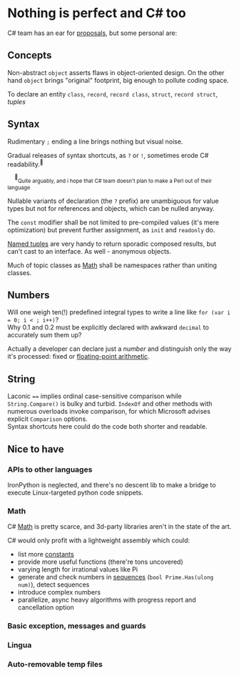 # Nothing is perfect and C# too
C# team has an ear for [proposals](https://github.com/dotnet/csharplang/tree/main/proposals), but some personal are:
## Concepts
Non-abstract `object` asserts flaws in object-oriented design. On the other hand `object` brings "original" footprint, big enough to pollute coding space.

To declare an entity `class`, `record`, `record class`, `struct`, `record struct`, *tuples* 

## Syntax
Rudimentary `;` ending a line brings nothing but visual noise.

Gradual releases of syntax shortcuts, as `?` or `!`, sometimes erode C# readability.<sup>:raising_hand:</sup>

&nbsp;&nbsp;&nbsp;&nbsp;<sup>:raising_hand:</sup><sub>Quite arguably, and i hope that C# team doesn't plan to make a Perl out of their language</sub>

Nullable variants of declaration (the `?` prefix) are unambiguous for value types but not for references and objects, which can be nulled anyway.

The `const` modifier shall be not limited to pre-compiled values (it's mere optimization) but prevent further assignment, as `init` and `readonly` do.

[Named tuples](https://docs.microsoft.com/en-us/archive/msdn-magazine/2017/august/essential-net-csharp-7-0-tuples-explained) are very handy to return sporadic composed results, but can't cast to an interface. As well - anonymous objects.

Much of topic classes as [Math](https://docs.microsoft.com/en-us/dotnet/api/system.math) shall be namespaces rather than uniting classes.

## Numbers
Will one weigh ten(!) predefined integral types to write a line like `for (var i = 0; i < ; i++)`?\
Why 0.1 and 0.2 must be explicitly declared with awkward `decimal` to accurately sum them up?

Actually a developer can declare just a *number* and distinguish only the way it's processed: fixed or [floating-point arithmetic](https://docs.oracle.com/cd/E19957-01/806-3568/ncg_goldberg.html).

## String
Laconic `==` implies ordinal case-sensitive comparison while `String.Compare()` is bulky and turbid.
`IndexOf` and other methods with numerous overloads invoke comparison, for which Microsoft advises explicit `Comparison` options.\
Syntax shortcuts here could do the code both shorter and readable.

## Nice to have
### APIs to other languages
IronPython is neglected, and there's no descent lib to make a bridge to execute Linux-targeted python code snippets.

### Math
C# [Math](https://docs.microsoft.com/en-us/dotnet/api/system.math) is pretty scarce, and 3d-party libraries aren't in the state of the art.

C# would only profit with a lightweight assembly which could: 
+ list more [constants](https://en.wikipedia.org/wiki/Mathematical_constant)
+ provide more useful functions (there're tons uncovered)
+ varying length for irrational values like Pi
+ generate and check numbers in [sequences](http://oeis.org/wiki/Welcome) (`bool Prime.Has(ulong num)`), detect sequences
+ introduce complex numbers
+ parallelize, async heavy algorithms with progress report and cancellation option

### Basic exception, messages and guards


### Lingua

### Auto-removable temp files
